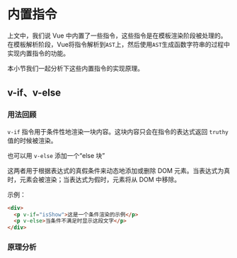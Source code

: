 # 内置指令

上文中，我们说 Vue 中内置了一些指令，这些指令是在模板渲染阶段被处理的。在模板解析阶段，Vue将指令解析到`AST`上，然后使用`AST`生成函数字符串的过程中实现内置指令的功能。

本小节我们一起分析下这些内置指令的实现原理。

## v-if、v-else

### 用法回顾

`v-if` 指令用于条件性地渲染一块内容。这块内容只会在指令的表达式返回 `truthy` 值的时候被渲染。

也可以用 `v-else` 添加一个“else 块”

这两者用于根据表达式的真假条件来动态地添加或删除 DOM 元素。当表达式为真时，元素会被渲染；当表达式为假时，元素将从 DOM 中移除。

示例：

```html
<div>
  <p v-if="isShow">这是一个条件渲染的示例</p>
  <p v-else>当条件不满足时显示这段文字</p>
</div>
```

### 原理分析
